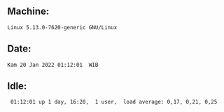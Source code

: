 ## Machine:
```
Linux 5.13.0-7620-generic GNU/Linux
```
## Date:
```
Kam 20 Jan 2022 01:12:01  WIB
```
## Idle:
```
 01:12:01 up 1 day, 16:20,  1 user,  load average: 0,17, 0,21, 0,25
```
